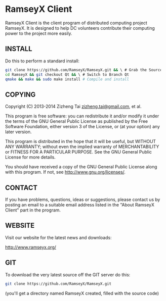RamseyX Client
====
RamseyX Client is the client program of distributed computing project RamseyX.
It is designed to help DC volunteers contribute their computing power to the project more easily.

INSTALL
----
Do this to perform a standard install:
```Bash
git clone https://github.com/RamseyX/RamseyX.git && \ # Grab the Source
cd RamseyX && git checkout Qt && \ # Switch to Branch Qt
qmake && make && sudo make install # Compile and install
```

COPYING
----
Copyright (C) 2013-2014 Zizheng Tai <zizheng.tai@gmail.com>, et al.

This program is free software: you can redistribute it and/or modify
it under the terms of the GNU General Public License as published by
the Free Software Foundation, either version 3 of the License, or
(at your option) any later version.

This program is distributed in the hope that it will be useful,
but WITHOUT ANY WARRANTY; without even the implied warranty of
MERCHANTABILITY or FITNESS FOR A PARTICULAR PURPOSE.  See the
GNU General Public License for more details.

You should have received a copy of the GNU General Public License along with this program.
If not, see <http://www.gnu.org/licenses/>.

CONTACT
----
If you have problems, questions, ideas or suggestions,
please contact us by posting an email to a suitable email address listed
in the "About RamseyX Client" part in the program.

WEBSITE
----
Visit our website for the latest news and downloads:

<http://www.ramseyx.org/>

GIT
----
To download the very latest source off the GIT server do this:
```Bash
git clone https://github.com/RamseyX/RamseyX.git
```
(you'll get a directory named RamseyX created, filled with the source code)
